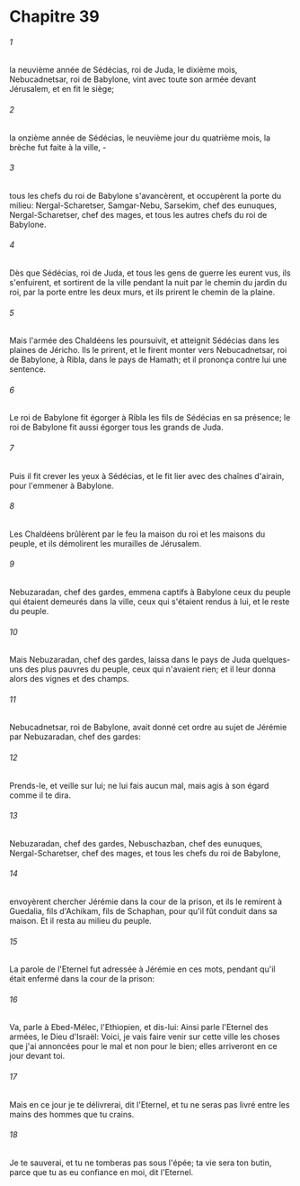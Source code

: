 # Chapitre 39

###### 1
la neuvième année de Sédécias, roi de Juda, le dixième mois, Nebucadnetsar, roi de Babylone, vint avec toute son armée devant Jérusalem, et en fit le siège;
###### 2
la onzième année de Sédécias, le neuvième jour du quatrième mois, la brèche fut faite à la ville, -
###### 3
tous les chefs du roi de Babylone s'avancèrent, et occupèrent la porte du milieu: Nergal-Scharetser, Samgar-Nebu, Sarsekim, chef des eunuques, Nergal-Scharetser, chef des mages, et tous les autres chefs du roi de Babylone.
###### 4
Dès que Sédécias, roi de Juda, et tous les gens de guerre les eurent vus, ils s'enfuirent, et sortirent de la ville pendant la nuit par le chemin du jardin du roi, par la porte entre les deux murs, et ils prirent le chemin de la plaine.
###### 5
Mais l'armée des Chaldéens les poursuivit, et atteignit Sédécias dans les plaines de Jéricho. Ils le prirent, et le firent monter vers Nebucadnetsar, roi de Babylone, à Ribla, dans le pays de Hamath; et il prononça contre lui une sentence.
###### 6
Le roi de Babylone fit égorger à Ribla les fils de Sédécias en sa présence; le roi de Babylone fit aussi égorger tous les grands de Juda.
###### 7
Puis il fit crever les yeux à Sédécias, et le fit lier avec des chaînes d'airain, pour l'emmener à Babylone.
###### 8
Les Chaldéens brûlèrent par le feu la maison du roi et les maisons du peuple, et ils démolirent les murailles de Jérusalem.
###### 9
Nebuzaradan, chef des gardes, emmena captifs à Babylone ceux du peuple qui étaient demeurés dans la ville, ceux qui s'étaient rendus à lui, et le reste du peuple.
###### 10
Mais Nebuzaradan, chef des gardes, laissa dans le pays de Juda quelques-uns des plus pauvres du peuple, ceux qui n'avaient rien; et il leur donna alors des vignes et des champs.
###### 11
Nebucadnetsar, roi de Babylone, avait donné cet ordre au sujet de Jérémie par Nebuzaradan, chef des gardes:
###### 12
Prends-le, et veille sur lui; ne lui fais aucun mal, mais agis à son égard comme il te dira.
###### 13
Nebuzaradan, chef des gardes, Nebuschazban, chef des eunuques, Nergal-Scharetser, chef des mages, et tous les chefs du roi de Babylone,
###### 14
envoyèrent chercher Jérémie dans la cour de la prison, et ils le remirent à Guedalia, fils d'Achikam, fils de Schaphan, pour qu'il fût conduit dans sa maison. Et il resta au milieu du peuple.
###### 15
La parole de l'Eternel fut adressée à Jérémie en ces mots, pendant qu'il était enfermé dans la cour de la prison:
###### 16
Va, parle à Ebed-Mélec, l'Ethiopien, et dis-lui: Ainsi parle l'Eternel des armées, le Dieu d'Israël: Voici, je vais faire venir sur cette ville les choses que j'ai annoncées pour le mal et non pour le bien; elles arriveront en ce jour devant toi.
###### 17
Mais en ce jour je te délivrerai, dit l'Eternel, et tu ne seras pas livré entre les mains des hommes que tu crains.
###### 18
Je te sauverai, et tu ne tomberas pas sous l'épée; ta vie sera ton butin, parce que tu as eu confiance en moi, dit l'Eternel.
